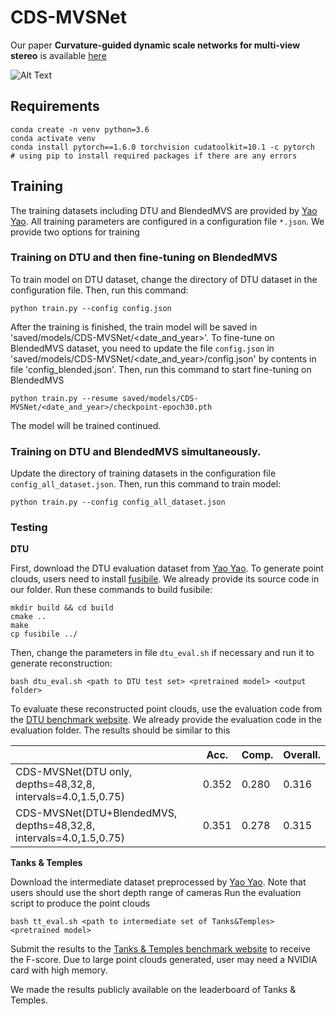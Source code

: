 # CDS-MVSNet
Our paper **Curvature-guided dynamic scale networks for multi-view stereo** is available [here](https://arxiv.org/pdf/2112.05999.pdf)

![Alt Text](demo.gif)

## Requirements
    conda create -n venv python=3.6
    conda activate venv
    conda install pytorch==1.6.0 torchvision cudatoolkit=10.1 -c pytorch
    # using pip to install required packages if there are any errors

## Training
The training datasets including DTU and BlendedMVS are provided by [Yao Yao](https://github.com/YoYo000/MVSNet). 
 All training parameters are configured in a configuration file `*.json`. We provide two options for training

### Training on DTU and then fine-tuning on BlendedMVS
To train model on DTU dataset, change the directory of DTU dataset in the configuration file. Then, run this command:

    python train.py --config config.json
    
After the training is finished, the train model will be saved in 'saved/models/CDS-MVSNet/<date_and_year>'. 
To fine-tune on BlendedMVS dataset, you need to update the file `config.json` in 'saved/models/CDS-MVSNet/<date_and_year>/config.json' by contents in file 'config_blended.json'.
Then, run this command to start fine-tuning on BlendedMVS

    python train.py --resume saved/models/CDS-MVSNet/<date_and_year>/checkpoint-epoch30.pth
    
The model will be trained continued.

### Training on DTU and BlendedMVS simultaneously.
 
Update the directory of training datasets in the configuration file `config_all_dataset.json`.
Then, run this command to train model:

    python train.py --config config_all_dataset.json
    
### Testing

**DTU**

First, download the DTU evaluation dataset from [Yao Yao](https://github.com/YoYo000/MVSNet).
To generate point clouds, users need to install [fusibile](https://github.com/kysucix/fusibile). We already provide its source code in our folder.
Run these commands to build fusibile:

    mkdir build && cd build
    cmake ..
    make
    cp fusibile ../

Then, change the parameters in file `dtu_eval.sh` if necessary and run it to generate reconstruction:

    bash dtu_eval.sh <path to DTU test set> <pretrained model> <output folder>

To evaluate these reconstructed point clouds, use the evaluation code from the [DTU benchmark website](https://roboimagedata.compute.dtu.dk/?page_id=36). 
We already provide the evaluation code in the evaluation folder. 
The results should be similar to this

|                       | Acc.   | Comp.  | Overall. |
|-----------------------|--------|--------|----------|
| CDS-MVSNet(DTU only, depths=48,32,8, intervals=4.0,1.5,0.75)  | 0.352  | 0.280  | 0.316    |
| CDS-MVSNet(DTU+BlendedMVS, depths=48,32,8, intervals=4.0,1.5,0.75)  | 0.351  | 0.278  | 0.315    |


**Tanks & Temples**

Download the intermediate dataset preprocessed by [Yao Yao](https://github.com/YoYo000/MVSNet).
Note that users should use the short depth range of cameras
Run the evaluation script to produce the point clouds

    bash tt_eval.sh <path to intermediate set of Tanks&Temples> <pretrained model>

Submit the results to the [Tanks & Temples benchmark website](https://www.tanksandtemples.org/) to receive the F-score. 
Due to large point clouds generated, user may need a NVIDIA card with high memory.

We made the results publicly available on the leaderboard of Tanks & Temples.
